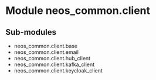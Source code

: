 Module neos_common.client
=========================

Sub-modules
-----------
* neos_common.client.base
* neos_common.client.email
* neos_common.client.hub_client
* neos_common.client.kafka_client
* neos_common.client.keycloak_client